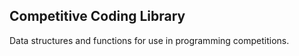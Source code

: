 Competitive Coding Library
--------------------------
Data structures and functions for use in programming competitions.
